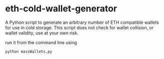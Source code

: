 # eth-cold-wallet-generator
A Python script to generate an arbitrary number of ETH compatible wallets for use in cold storage.
This script does not check for wallet collision, or wallet validity, use at your own risk.

run it from the command line using
```
python massWallets.py
```
